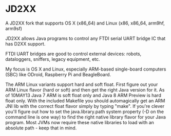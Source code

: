 JD2XX
=====

A JD2XX fork that supports OS X (x86_64) and Linux (x86, x86_64, arm9hf, arm9sf)

JD2XX allows Java programs to control any FTDI serial UART bridge IC that has D2XX support.

FTDI UART bridges are good to control external devices: robots, dataloggers, sniffers, legacy equipment, etc.

My focus is OS X and Linux, especially ARM-based single-board computers (SBC) like ODroid, Raspberry Pi and BeagleBoard.

The ARM Linux variants support hard and soft float. First figure out your ARM Linux flavor (hard or soft) and then get the right Java version for it. As of 10MAY13 Java 7 ARM is soft float only and Java 8 ARM Preview is hard float only. With the included Makefile you should automagically get an ARM JNI lib with the correct float flavor simply by typing "make". If you're clever you'll figure out how to set the java.library.path system property (-D on the command line is one way) to find the right native library flavor for your Java program. Most JVMs now require these native libraries to load with an absolute path - keep that in mind.